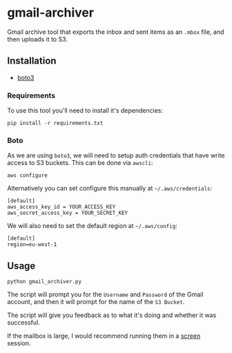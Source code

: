 # gmail-archiver

Gmail archive tool that exports the inbox and sent items as an `.mbox` file, and then uploads it to S3.


## Installation

- [boto3](https://boto3.readthedocs.io/en/latest/)


### Requirements

To use this tool you'll need to install it's dependencies:

`pip install -r requirements.txt`


### Boto

As we are using `boto3`, we will need to setup auth credentials that have write access to S3 buckets. This can be done via `awscli`:

```
aws configure
```

Alternatively you can set configure this manually at `~/.aws/credentials`:

```
[default]
aws_access_key_id = YOUR_ACCESS_KEY
aws_secret_access_key = YOUR_SECRET_KEY
```

We will also need to set the default region at `~/.aws/config`:

```
[default]
region=eu-west-1
```


## Usage

```
python gmail_archiver.py
```

The script will prompt you for the `Username` and `Password` of the Gmail account, and then it will prompt for the name of the `S3 Bucket`.

The script will give you feedback as to what it's doing and whether it was successful.

If the mailbox is large, I would recommend running them in a [screen](https://www.gnu.org/software/screen/manual/screen.html) session.
